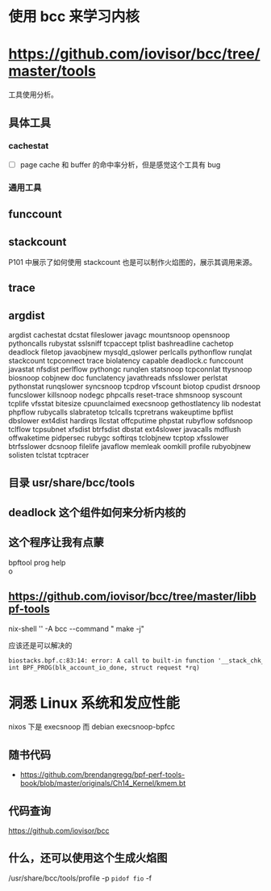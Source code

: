 # 使用 bcc 来学习内核

# https://github.com/iovisor/bcc/tree/master/tools

工具使用分析。

## 具体工具
### cachestat
- [ ] page cache 和 buffer 的命中率分析，但是感觉这个工具有 bug

### 通用工具

## funccount

## stackcount
P101 中展示了如何使用 stackcount 也是可以制作火焰图的，展示其调用来源。

## trace

## argdist

argdist cachestat dcstat fileslower javagc mountsnoop opensnoop pythoncalls rubystat sslsniff tcpaccept tplist
bashreadline cachetop deadlock filetop javaobjnew mysqld_qslower perlcalls pythonflow runqlat stackcount tcpconnect trace
biolatency capable deadlock.c funccount javastat nfsdist perlflow pythongc runqlen statsnoop tcpconnlat ttysnoop
biosnoop cobjnew doc funclatency javathreads nfsslower perlstat pythonstat runqslower syncsnoop tcpdrop vfscount
biotop cpudist drsnoop funcslower killsnoop nodegc phpcalls reset-trace shmsnoop syscount tcplife vfsstat
bitesize cpuunclaimed execsnoop gethostlatency lib nodestat phpflow rubycalls slabratetop tclcalls tcpretrans wakeuptime
bpflist dbslower ext4dist hardirqs llcstat offcputime phpstat rubyflow sofdsnoop tclflow tcpsubnet xfsdist
btrfsdist dbstat ext4slower javacalls mdflush offwaketime pidpersec rubygc softirqs tclobjnew tcptop xfsslower
btrfsslower dcsnoop filelife javaflow memleak oomkill profile rubyobjnew solisten tclstat tcptracer

## 目录 usr/share/bcc/tools 

## deadlock 这个组件如何来分析内核的


## 这个程序让我有点蒙
bpftool prog help  
o


## https://github.com/iovisor/bcc/tree/master/libbpf-tools


 nix-shell '<nixpkgs>' -A bcc --command " make -j"

应该还是可以解决的
```txt
biostacks.bpf.c:83:14: error: A call to built-in function '__stack_chk_fail' is not supported.
int BPF_PROG(blk_account_io_done, struct request *rq)
```

# 洞悉 Linux 系统和发应性能

nixos 下是 execsnoop 而 debian execsnoop-bpfcc

## 随书代码
- https://github.com/brendangregg/bpf-perf-tools-book/blob/master/originals/Ch14_Kernel/kmem.bt

## 代码查询
https://github.com/iovisor/bcc

## 什么，还可以使用这个生成火焰图
/usr/share/bcc/tools/profile -p `pidof fio` -f
